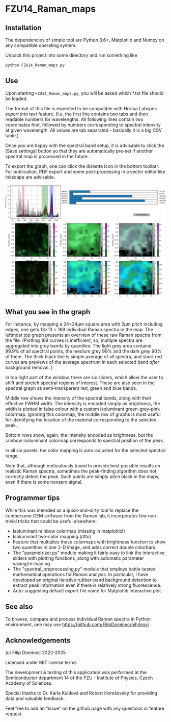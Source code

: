 # FZU14_Raman_maps

## Installation

The dependencies of simple tool are Python 3.6+, Matplotlib and Numpy on any compatible operating system. 

Unpack this project into some directory and run something like 

    python FZU14_Raman_maps.py


## Use

Upon starting ```FZU14_Raman_maps.py```, you will be asked which *.txt file should be loaded. 

The format of this file is expected to be compatible with Horiba Labspec *export into text* feature. (I.e. the first line contains two tabs and then readable numbers for wavelengths. All following lines contain two coordinates first, followed by numbers corresponding to spectral intensity at given wavelength. All values are tab separated - basically it is a big CSV table.)

Once you are happy with the spectral band setup, it is advisable to click the [Save settings] button so that they are automatically pre-set if another spectral map is processed in the future. 

To export the graph, one can click the diskette icon in the bottom toolbar. For publication, PDF export and some post-processing in a vector editor like Inkscape are advisable. 

![example Raman mapping](example_map.jpg)


## What you see in the graph

For instance, by mapping a 24×24μm square area with 2μm pitch including edges, one gets 13×13 = 169 individual Raman spectra in the map.
The leftmost top graph presents an overview of these raw Raman spectra from the file. (Plotting 169 curves is inefficient, so, multiple spectra are aggregated into grey bands by quantiles: The light grey area contains 99.9% of all spectral points, the medium grey 99% and the dark grey 90% of them. The thick black line is simple average of all spectra, and short red curves are previews of the average spectrum in each selected band *after* background removal. )

In top right part of the window, there are six sliders, which allow the user to shift and stretch spectral regions of interest. These are also seen in the spectral graph as semi-transparent red, green and blue bands. 

Middle row shows the intensity of the spectral bands, along with their effective FWHM width. The intensity is encoded simply as brightness, the width is plotted in false colour with a custom isoluminant green-grey-pink colormap. Ignoring this colormap, the middle row of graphs is most useful for identifying the location of the material corresponding to the selected peak. 

Bottom rows show, again, the intensity encoded as brightness, but the rainbow isoluminant colormap corresponds to spectral position of the peak. 

In all six panels, the color mapping is auto-adjusted for the selected spectral range. 

Note that, although meticulously tuned to provide best possible results on realistic Raman spectra, sometimes the peak-finding algorithm does not correctly detect the peak. Such points are simply pitch black in the maps, even if there is some nonzero signal.


## Programmer tips

While this was intended as a quick-and-dirty tool to replace the cumbersone OEM software from the Raman lab, it incorporates few non-trivial tricks that could be useful elsewhere:

* Isoluminant rainbow colormap (missing in matplotlib!)
* Isoluminant two-color mapping (dtto)
* Feature that multiplies these colormaps with brightness function to show two quantities in one 2-D image, and adds correct double colorbars. 
* The "parametrizer.py" module making it fairly easy to link the interactive sliders with plotting functions, along with automatic parameter saving/re-loading
* The "spectral_preprocessing.py" module that employs battle-tested mathematical operations for Raman analysis. In particular, I have developed an original iterative rubber-band background detection to extract peak information even if there is relatively strong fluorescence. 
* Auto-suggesting default export file name for Matplotlib interactive plot.


## See also

To browse, compare and process individual Raman spectra in Python environment, one may use https://github.com/FilipDominec/nihilnovi


## Acknowledgements

(c) Filip Dominec 2022-2025

Licensed under MIT license terms

The development & testing of this application was performed at the Semiconductor department 14 of the FZU - Institute of Physics, Czech Academy of Sciences. 

Special thanks to Dr. Karla Kuldová and Robert Horešovský for providing data and valuable feedback. 

Feel free to add an "issue" on the github page with any questions or feature request.  
